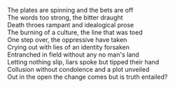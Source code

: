 The plates are spinning and the bets are off  
The words too strong, the bitter draught   
Death throes rampant and idealogical prose    
The burning of a culture, the line that was toed   
One step over, the oppressive have taken   
Crying out with lies of an identity forsaken   
Entranched in field without any no man's land   
Letting nothing slip, liars spoke but tipped their hand   
Collusion without condolence and a plot unveiled   
Out in the open the change comes but is truth entailed?   
